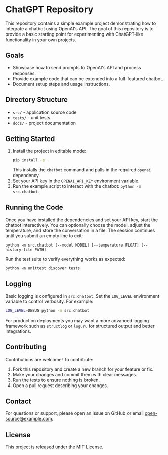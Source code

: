 # ChatGPT Repository

This repository contains a simple example project demonstrating how to integrate a chatbot using OpenAI's API. The goal of this repository is to provide a basic starting point for experimenting with ChatGPT-like functionality in your own projects.

## Goals

- Showcase how to send prompts to OpenAI's API and process responses.
- Provide example code that can be extended into a full-featured chatbot.
- Document setup steps and usage instructions.

## Directory Structure

- `src/` - application source code
- `tests/` - unit tests
- `docs/` - project documentation

## Getting Started

1. Install the project in editable mode:
   ```bash
   pip install -e .
   ```
   This installs the `chatbot` command and pulls in the required `openai` dependency.
2. Set your API key in the `OPENAI_API_KEY` environment variable.
3. Run the example script to interact with the chatbot: `python -m src.chatbot`.

## Running the Code

Once you have installed the dependencies and set your API key, start the chatbot interactively. You can optionally choose the model, adjust the temperature, and
store the conversation in a file. The session continues until you submit an empty line to exit:

```
python -m src.chatbot [--model MODEL] [--temperature FLOAT] [--history-file PATH]
```

Run the test suite to verify everything works as expected:

```
python -m unittest discover tests
```

## Logging

Basic logging is configured in `src.chatbot`. Set the `LOG_LEVEL` environment
variable to control verbosity. For example:

```bash
LOG_LEVEL=DEBUG python -m src.chatbot
```

For production deployments you may want a more advanced logging framework such
as `structlog` or `loguru` for structured output and better integrations.

## Contributing

Contributions are welcome! To contribute:

1. Fork this repository and create a new branch for your feature or fix.
2. Make your changes and commit them with clear messages.
3. Run the tests to ensure nothing is broken.
4. Open a pull request describing your changes.

## Contact

For questions or support, please open an issue on GitHub or email <open-source@example.com>.

## License

This project is released under the MIT License.
